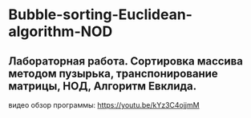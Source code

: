 # Bubble-sorting-Euclidean-algorithm-NOD

Лабораторная работа.
Сортировка массива методом пузырька, транспонирование матрицы, НОД, Алгоритм Евклида.
------------------------------------------------------------------------------
видео обзор программы:      https://youtu.be/kYz3C4ojjmM
